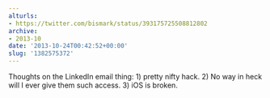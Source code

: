 ```yaml
---
alturls:
- https://twitter.com/bismark/status/393175725508812802
archive:
- 2013-10
date: '2013-10-24T00:42:52+00:00'
slug: '1382575372'
---
```


Thoughts on the LinkedIn email thing: 1) pretty nifty hack. 2) No way in heck will I ever give them such access. 3) iOS is broken.

